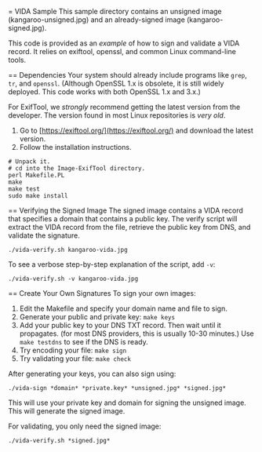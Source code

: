 = VIDA Sample
This sample directory contains an unsigned image (kangaroo-unsigned.jpg) and an already-signed image (kangaroo-signed.jpg).

This code is provided as an *example* of how to sign and validate a VIDA record. It relies on exiftool, openssl, and common Linux command-line tools.

== Dependencies
Your system should already include programs like `grep`, `tr`, and `openssl`. (Although OpenSSL 1.x is obsolete, it is still widely deployed. This code works with both OpenSSL 1.x and 3.x.)

For ExifTool, we *strongly* recommend getting the latest version from the developer. The version found in most Linux repositories is *very old*.
1. Go to [https://exiftool.org/](https://exiftool.org/) and download the latest version.
2. Follow the installation instructions.
```
# Unpack it.
# cd into the Image-ExifTool directory.
perl Makefile.PL
make
make test
sudo make install
```

== Verifying the Signed Image
The signed image contains a VIDA record that specifies a domain that contains a public key.  The verify script will extract the VIDA record from the file, retrieve the public key from DNS, and validate the signature.
```
./vida-verify.sh kangaroo-vida.jpg
```
To see a verbose step-by-step explanation of the script, add `-v`:
```
./vida-verify.sh -v kangaroo-vida.jpg
```

== Create Your Own Signatures
To sign your own images:
1. Edit the Makefile and specify your domain name and file to sign.
2. Generate your public and private key: `make keys`
3. Add your public key to your DNS TXT record. Then wait until it propagates. (for most DNS providers, this is usually 10-30 minutes.)  Use `make testdns` to see if the DNS is ready.
4. Try encoding your file: `make sign`
5. Try validating your file: `make check`

After generating your keys, you can also sign using:
```
./vida-sign *domain* *private.key* *unsigned.jpg* *signed.jpg*
```
This will use your private key and domain for signing the unsigned image. This will generate the signed image.

For validating, you only need the signed image:
```
./vida-verify.sh *signed.jpg*
```
